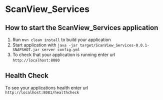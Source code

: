 # ScanView_Services

How to start the ScanView_Services application
---

1. Run `mvn clean install` to build your application
1. Start application with `java -jar target/ScanView_Services-0.0.1-SNAPSHOT.jar server config.yml`
1. To check that your application is running enter url `http://localhost:8080`

Health Check
---

To see your applications health enter url `http://localhost:8081/healthcheck`
